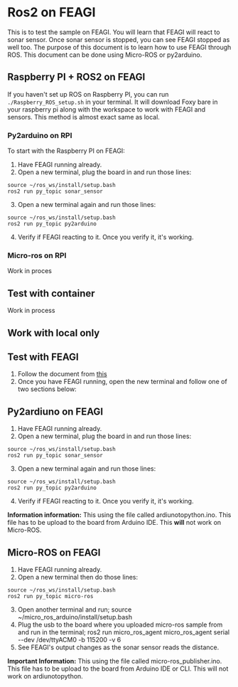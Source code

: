 # Ros2 on FEAGI
This is to test the sample on FEAGI. You will learn that FEAGI will react to sonar sensor. Once sonar sensor is stopped, you can see FEAGI stopped as well too. The purpose of this document is to learn how to use FEAGI through ROS. This document can be done using Micro-ROS or py2arduino.

## Raspberry PI + ROS2 on FEAGI
If you haven't set up ROS on Raspberry PI, you can run `./Raspberry_ROS_setup.sh` in your terminal. It will download Foxy bare in your raspberry pi along with the workspace to work with FEAGI and sensors. This method is almost exact same as local.

### Py2arduino on RPI

To start with the Raspberry PI on FEAGI:
1. Have FEAGI running already.
2. Open a new terminal, plug the board in and run those lines:
```
source ~/ros_ws/install/setup.bash
ros2 run py_topic sonar_sensor
```
3. Open a new terminal again and run those lines:
```
source ~/ros_ws/install/setup.bash
ros2 run py_topic py2arduino
```
4. Verify if FEAGI reacting to it. Once you verify it, it's working.

### Micro-ros on RPI

Work in proces

## Test with container

Work in process

## Work with local only

## Test with FEAGI
1. Follow the document from [this](https://github.com/feagi/feagi-core/blob/develop/DEPLOY.md)
2. Once you have FEAGI running, open the new terminal and follow one of two sections below:

## Py2ardiuno on FEAGI
1. Have FEAGI running already.
2. Open a new terminal, plug the board in and run those lines:
```
source ~/ros_ws/install/setup.bash
ros2 run py_topic sonar_sensor
```
3. Open a new terminal again and run those lines:
```
source ~/ros_ws/install/setup.bash
ros2 run py_topic py2arduino
```
4. Verify if FEAGI reacting to it. Once you verify it, it's working.

**Information information:** This using the file called ardiunotopython.ino. This file has to be upload to the board from Arduino IDE. This **will** not work on Micro-ROS.

## Micro-ROS on FEAGI
1. Have FEAGI running already.
2. Open a new terminal then do those lines:
```
source ~/ros_ws/install/setup.bash
ros2 run py_topic micro-ros 
```
3. Open another terminal and run; source ~/micro_ros_arduino/install/setup.bash
4. Plug the usb to the board where you uploaded micro-ros sample from and run in the terminal; ros2 run micro_ros_agent micro_ros_agent serial --dev /dev/ttyACM0 -b 115200 -v 6
5. See FEAGI's output changes as the sonar sensor reads the distance.

**Important Information:** This using the file called micro-ros_publisher.ino. This file has to be upload to the board from Arduino IDE or CLI. This will not work on ardiunotopython. 

